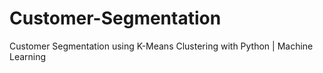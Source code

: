 # Customer-Segmentation
Customer Segmentation using K-Means Clustering with Python | Machine Learning
